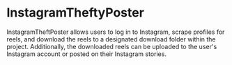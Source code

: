 # InstagramTheftyPoster
InstagramTheftPoster allows users to log in to Instagram, scrape profiles for reels, and download the reels to a designated download folder within the project. Additionally, the downloaded reels can be uploaded to the user's Instagram account or posted on their Instagram stories.
